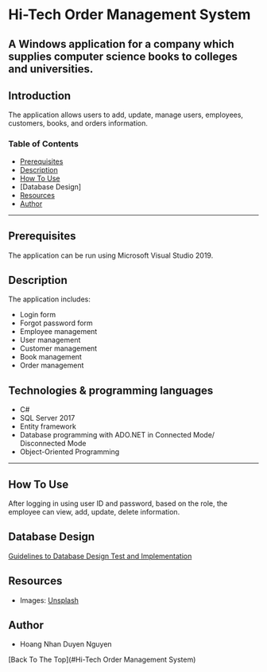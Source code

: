 # Hi-Tech Order Management System
## A Windows application for a company which supplies computer science books to colleges and universities. 

## Introduction
The application allows users to add, update, manage users, employees, customers, books, and orders information.  

### Table of Contents
- [Prerequisites](#prerequisites)
- [Description](#desciption)
- [How To Use](#how-to-use)
- [Database Design]
- [Resources](#resources)
- [Author](#author)

---

## Prerequisites
The application can be run using Microsoft Visual Studio 2019.

## Description
The application includes:
- Login form
- Forgot password form
- Employee management
- User management
- Customer management
- Book management
- Order management

## Technologies & programming languages
- C#
- SQL Server 2017
- Entity framework
- Database programming with ADO.NET in Connected Mode/ Disconnected Mode
- Object-Oriented Programming

---

## How To Use
After logging in using user ID and password, based on the role, the employee can view, add, update, delete information.

## Database Design
[Guidelines to Database Design Test and Implementation](https://unsplash.com/ "Unsplash") 

## Resources
- Images:
[Unsplash](https://unsplash.com/ "Unsplash") 

## Author

* Hoang Nhan Duyen Nguyen

[Back To The Top](#Hi-Tech Order Management System)

